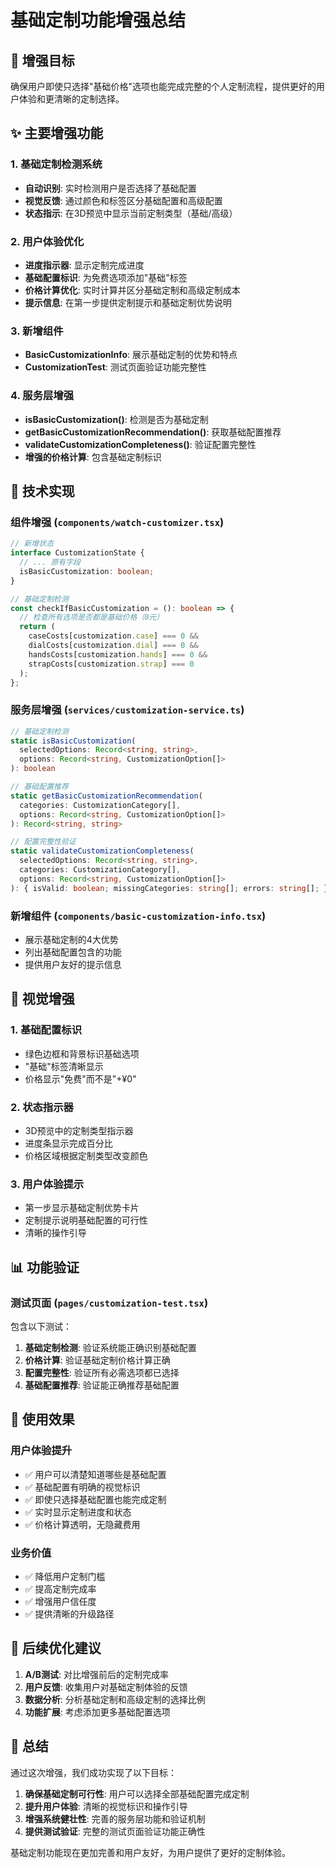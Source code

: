 # 基础定制功能增强总结

## 🎯 增强目标

确保用户即使只选择"基础价格"选项也能完成完整的个人定制流程，提供更好的用户体验和更清晰的定制选择。

## ✨ 主要增强功能

### 1. 基础定制检测系统
- **自动识别**: 实时检测用户是否选择了基础配置
- **视觉反馈**: 通过颜色和标签区分基础配置和高级配置
- **状态指示**: 在3D预览中显示当前定制类型（基础/高级）

### 2. 用户体验优化
- **进度指示器**: 显示定制完成进度
- **基础配置标识**: 为免费选项添加"基础"标签
- **价格计算优化**: 实时计算并区分基础定制和高级定制成本
- **提示信息**: 在第一步提供定制提示和基础定制优势说明

### 3. 新增组件
- **BasicCustomizationInfo**: 展示基础定制的优势和特点
- **CustomizationTest**: 测试页面验证功能完整性

### 4. 服务层增强
- **isBasicCustomization()**: 检测是否为基础定制
- **getBasicCustomizationRecommendation()**: 获取基础配置推荐
- **validateCustomizationCompleteness()**: 验证配置完整性
- **增强的价格计算**: 包含基础定制标识

## 🔧 技术实现

### 组件增强 (`components/watch-customizer.tsx`)
```typescript
// 新增状态
interface CustomizationState {
  // ... 原有字段
  isBasicCustomization: boolean;
}

// 基础定制检测
const checkIfBasicCustomization = (): boolean => {
  // 检查所有选项是否都是基础价格（0元）
  return (
    caseCosts[customization.case] === 0 &&
    dialCosts[customization.dial] === 0 &&
    handsCosts[customization.hands] === 0 &&
    strapCosts[customization.strap] === 0
  );
};
```

### 服务层增强 (`services/customization-service.ts`)
```typescript
// 基础定制检测
static isBasicCustomization(
  selectedOptions: Record<string, string>,
  options: Record<string, CustomizationOption[]>
): boolean

// 基础配置推荐
static getBasicCustomizationRecommendation(
  categories: CustomizationCategory[],
  options: Record<string, CustomizationOption[]>
): Record<string, string>

// 配置完整性验证
static validateCustomizationCompleteness(
  selectedOptions: Record<string, string>,
  categories: CustomizationCategory[],
  options: Record<string, CustomizationOption[]>
): { isValid: boolean; missingCategories: string[]; errors: string[]; }
```

### 新增组件 (`components/basic-customization-info.tsx`)
- 展示基础定制的4大优势
- 列出基础配置包含的功能
- 提供用户友好的提示信息

## 🎨 视觉增强

### 1. 基础配置标识
- 绿色边框和背景标识基础选项
- "基础"标签清晰显示
- 价格显示"免费"而不是"+¥0"

### 2. 状态指示器
- 3D预览中的定制类型指示器
- 进度条显示完成百分比
- 价格区域根据定制类型改变颜色

### 3. 用户体验提示
- 第一步显示基础定制优势卡片
- 定制提示说明基础配置的可行性
- 清晰的操作引导

## 📊 功能验证

### 测试页面 (`pages/customization-test.tsx`)
包含以下测试：
1. **基础定制检测**: 验证系统能正确识别基础配置
2. **价格计算**: 验证基础定制价格计算正确
3. **配置完整性**: 验证所有必需选项都已选择
4. **基础配置推荐**: 验证能正确推荐基础配置

## 🚀 使用效果

### 用户体验提升
- ✅ 用户可以清楚知道哪些是基础配置
- ✅ 基础配置有明确的视觉标识
- ✅ 即使只选择基础配置也能完成定制
- ✅ 实时显示定制进度和状态
- ✅ 价格计算透明，无隐藏费用

### 业务价值
- ✅ 降低用户定制门槛
- ✅ 提高定制完成率
- ✅ 增强用户信任度
- ✅ 提供清晰的升级路径

## 🔄 后续优化建议

1. **A/B测试**: 对比增强前后的定制完成率
2. **用户反馈**: 收集用户对基础定制体验的反馈
3. **数据分析**: 分析基础定制和高级定制的选择比例
4. **功能扩展**: 考虑添加更多基础配置选项

## 📝 总结

通过这次增强，我们成功实现了以下目标：

1. **确保基础定制可行性**: 用户可以选择全部基础配置完成定制
2. **提升用户体验**: 清晰的视觉标识和操作引导
3. **增强系统健壮性**: 完善的服务层功能和验证机制
4. **提供测试验证**: 完整的测试页面验证功能正确性

基础定制功能现在更加完善和用户友好，为用户提供了更好的定制体验。 